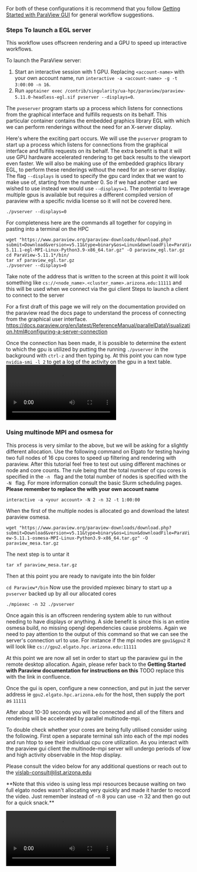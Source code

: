 For both of these configurations it is recommend that you follow [Getting Started with ParaView GUI](../getting_started_with_paraview_gui/index.md) for general workflow suggestions. 

### Steps To launch a EGL server

This workflow uses offscreen rendering and a GPU to speed up interactive workflows.

To launch the ParaView server:

1. Start an interactive session with 1 GPU. Replacing `<account-name>` with your own account name, run `interactive -a <account-name> -g -t 3:00:00 -n 16`. 
2. Run `apptainer exec /contrib/singularity/ua-hpc/paraview/paraview-5.11.0-headless-egl.sif pvserver --displays=0`.

The `pveserver` program starts up a process which listens for connections from the graphical interface and fulfills requests on its behalf. This particular container contains the embedded graphics library EGL with which we can perform renderings without the need for an X-server display. 

Here's where the exciting part occurs. We will use the `pvserver`
program to start up a process which listens for connections from the
graphical interface and fulfills requests on its behalf. The extra
benefit is that it will use GPU hardware accelerated rendering to get
back results to the viewport even faster. We will also be making use of
the embedded graphics library EGL, to perform these renderings without
the need for an x-server display. The flag `--displays` is used to
specify the gpu card index that we want to make use of, starting from
the number 0. So if we had another card we wished to use instead we
would use `--displays=1`. The potential to leverage multiple gpus is
available but requires a different compiled version of paraview with a
specific nvidia license so it will not be covered here.

`./pvserver --displays=0`

For completeness here are the commands all together for copying in
pasting into a terminal on the HPC

    wget "https://www.paraview.org/paraview-downloads/download.php?submit=Download&version=v5.11&type=binary&os=Linux&downloadFile=ParaView-5.11.1-egl-MPI-Linux-Python3.9-x86_64.tar.gz" -O paraview_egl.tar.gz
    cd ParaView-5.11.1*/bin/
    tar xf paraview_egl.tar.gz
    ./pvserver --displays=0

Take note of the address that is written to the screen at this point it
will look something like
`cs://<node_name>.<cluster_name>.arizona.edu:11111` and this will be
used when we connect via the gui client Steps to launch a client to
connect to the server

For a first draft of this page we will rely on the documentation
provided on the paraview read the docs page to understand the process of
connecting from the graphical user interface.
<a href="https://docs.paraview.org/en/latest/ReferenceManual/parallelDataVisualization.html#configuring-a-server-connection" class="external-link">https://docs.paraview.org/en/latest/ReferenceManual/parallelDataVisualization.html#configuring-a-server-connection</a>

Once the connection has been made, it is possible to determine the
extent to which the gpu is utilized by putting the running `./pvserver`
in the background with `ctrl-z` and then typing `bg`. At this point you
can now type `nvidia-smi -l 2` to get a log of the activity on the gpu
in a text table.
<video controls src="egl.mp4" title="Title"></video>

### Using multinode MPI and osmesa for

This process is very similar to the above, but we will be asking for a
slightly different allocation. Use the following command on Elgato for
testing having two full nodes of 16 cpu cores to speed up filtering and
rendering with paraview. After this tutorial feel free to test out using
different machines or node and core counts. The rule being that the
total number of cpu cores is specified in the `-n ` flag and the total
number of nodes is specified with the `-N ` flag. For more information
consult the basic Slurm scheduling pages. **Please remember to replace
the with your own account name**

`interactive -a <your account> -N 2 -n 32 -t 1:00:00 `

When the first of the multiple nodes is allocated go and download the
latest paraview osmesa.

`wget "https://www.paraview.org/paraview-downloads/download.php?submit=Download&version=v5.11&type=binary&os=Linux&downloadFile=ParaView-5.11.1-osmesa-MPI-Linux-Python3.9-x86_64.tar.gz" -O paraview_mesa.tar.gz`

The next step is to untar it

`tar xf paraview_mesa.tar.gz`

Then at this point you are ready to navigate into the bin folder

`cd Paraview*/bin` Now use the provided mpiexec binary to start up a
`pvserver` backed up by all our allocated cores

`./mpiexec -n 32 ./pvserver`

Once again this is an offscreen rendering system able to run without
needing to have displays or anything. A side benefit is since this is an
entire osmesa build, no missing opengl dependencies cause problems.
Again we need to pay attention to the output of this command so that we
can see the server's connection url to use. For instance if the mpi
nodes are `gpu1&gpu2` it will look like
`cs://gpu2.elgato.hpc.arizona.edu:11111`

At this point we are now all set in order to start up the paraview gui
in the remote desktop allocation. Again, please refer back to the
**Getting Started with Paraview documentation for instructions on this**
TODO replace this with the link in confluence.

Once the gui is open, configure a new connection, and put in just the
server address ie `gpu2.elgato.hpc.arizona.edu` for the host, then
supply the port as `11111`

After about 10-30 seconds you will be connected and all of the filters
and rendering will be accelerated by parallel multinode-mpi.

To double check whether your cores are being fully utilised consider
using the following. First open a separate terminal ssh into each of the
mpi nodes and run htop to see their individual cpu core utilization. As
you interact with the paraview gui client the multinode-mpi server will
undergo periods of low and high activity observable in the htop display.

Please consult the video below for any additional questions or reach out
to the
<a href="mailto:vislab-consult@list.arizona.edu" class="external-link">vislab-consult@list.arizona.edu</a>

  

\*\*Note that this video is using less mpi resources because waiting on
two full elgato nodes wasn't allocating very quickly and made it harder
to record the video. Just remember instead of -n 8 you can use -n 32 and
then go out for a quick snack.\*\*

  
<video controls src="paraview_mpi_mesa.mp4" title="Title"></video>
 
